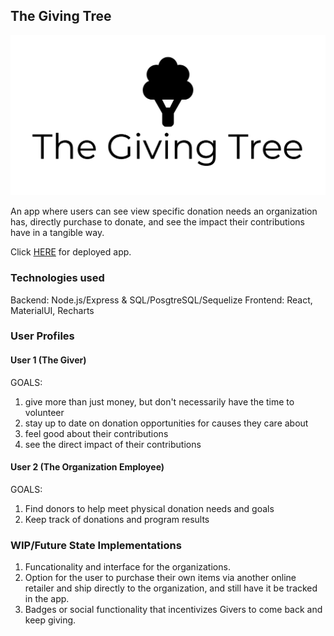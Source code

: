 ## The Giving Tree

![logo](./src/static/img/logo_black.png)

An app where users can see view specific donation needs an organization has, directly purchase to donate, and see the impact their contributions have in a tangible way.

Click [HERE](https://givingtree.netlify.app/) for deployed app.

### Technologies used
Backend: Node.js/Express & SQL/PosgtreSQL/Sequelize 
Frontend: React, MaterialUI, Recharts

### User Profiles

#### User 1 (The Giver)

GOALS: 
1. give more than just money, but don't necessarily have the time to volunteer
2. stay up to date on donation opportunities for causes they care about
3. feel good about their contributions
4. see the direct impact of their contributions

#### User 2 (The Organization Employee)

GOALS:
1. Find donors to help meet physical donation needs and goals
2. Keep track of donations and program results

### WIP/Future State Implementations

1. Funcationality and interface for the organizations.
2. Option for the user to purchase their own items via another online retailer and ship directly to the organization, and still have it be tracked in the app.
3. Badges or social functionality that incentivizes Givers to come back and keep giving.

